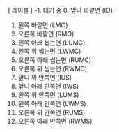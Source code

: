 [ 레이블 ]
-1. 대기 중
0. 앞니 바깥면 (IO)
1. 왼쪽 바깥면 (LMO)
2. 오른쪽 바깥면 (RMO)
3. 왼쪽 아래 씹는면 (LUMC)
4. 왼쪽 위 씹는면 (LWMC)
5. 오른쪽 아래 씹는면 (RUMC)
6. 오른쪽 위 씹는면 (RWMC)
7. 앞니 위 안쪽면 (IUS)
8. 앞니 아래 안쪽면 (IWS)
9. 왼쪽 위 안쪽면 (LUMS)
10. 왼쪽 아래 안쪽면 (LWMS)
11. 오른쪽 위 안쪽면 (RUMS)
12. 오른쪽 아래 안쪽면 (RWMS)